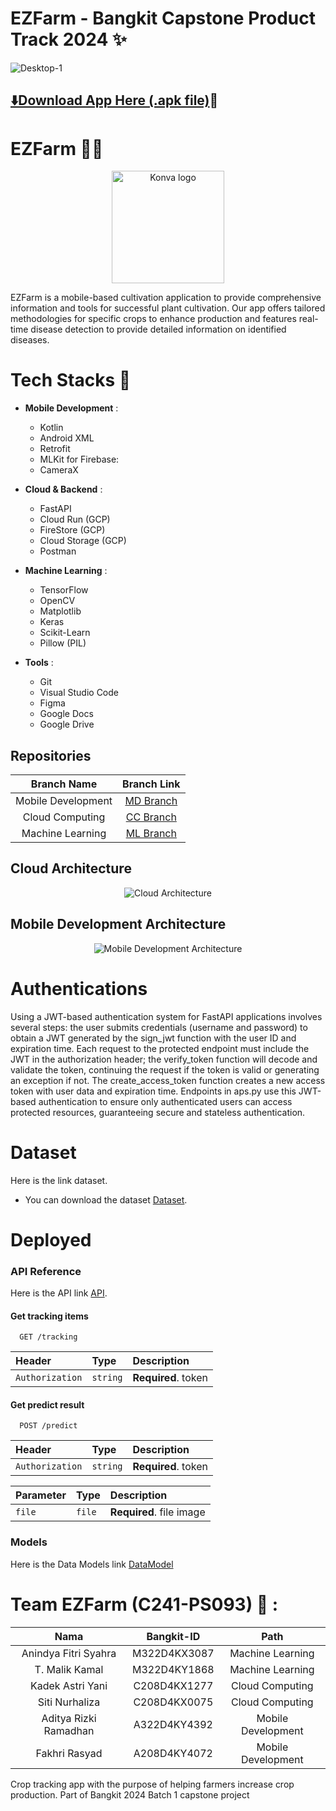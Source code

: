 # EZFarm - Bangkit Capstone Product Track 2024 ✨
![Desktop-1](https://github.com/fakhri-rasyad/capstone_project_ezfarm/assets/92986198/d12d3dfe-f2ac-4baf-b271-ee7a9e549c67)

## [⬇️Download App Here (.apk file)](https://drive.google.com/uc?export=download&id=12vIYYPRpQ1UNQtigWa3XzQKEMZUDb35J)📲

# EZFarm 🌾📱
<p align="center">
  <img src="https://github.com/Kadekastriyani/example/assets/143046587/28e5e0fc-c0ed-4370-b42b-0f8955ce5748" alt="Konva logo" height="180" />
</p>

EZFarm is a mobile-based cultivation application to provide comprehensive information and tools for successful plant cultivation. Our app offers tailored methodologies for specific crops to enhance production and features real-time disease detection to provide detailed information on identified diseases.

# Tech Stacks 🔧
- **Mobile Development** :
    * Kotlin
    * Android XML
    * Retrofit
    * MLKit for Firebase:
    * CameraX

- **Cloud & Backend** :
    * FastAPI
    * Cloud Run (GCP)
    * FireStore (GCP)
    * Cloud Storage (GCP)
    * Postman

- **Machine Learning** :
    * TensorFlow
    * OpenCV
    * Matplotlib
    * Keras
    * Scikit-Learn
    * Pillow (PIL)

- **Tools** :
    * Git
    * Visual Studio Code
    * Figma
    * Google Docs
    * Google Drive

## Repositories

|    Branch Name     |                                      Branch Link                                         |
| :----------------: | :--------------------------------------------------------------------------------------: |
| Mobile Development | [MD Branch](https://github.com/fakhri-rasyad/capstone_project_ezfarm) |
|  Cloud Computing   | [CC Branch](https://github.com/malikkamal12/deploy-API-EZFarm)      |
|  Machine Learning  | [ML Branch](https://github.com/malikkamal12/RiceDisease)       |



## Cloud Architecture

<p align="center">
  <img src="https://github.com/Kadekastriyani/example/assets/143046587/d40d11c7-b8c2-47aa-805b-4aa0b269310d" alt="Cloud Architecture">
</p>

## Mobile Development Architecture

<p align="center">
  <img src="https://github.com/Kadekastriyani/example/assets/143046587/4e0fe9e4-8c8e-41d0-9645-f23feade5740" alt="Mobile Development Architecture">
</p>

# Authentications

Using a JWT-based authentication system for FastAPI applications involves several steps: the user submits credentials (username and password) to obtain a JWT generated by the sign_jwt function with the user ID and expiration time. Each request to the protected endpoint must include the JWT in the authorization header; the verify_token function will decode and validate the token, continuing the request if the token is valid or generating an exception if not. The create_access_token function creates a new access token with user data and expiration time. Endpoints in aps.py use this JWT-based authentication to ensure only authenticated users can access protected resources, guaranteeing secure and stateless authentication.

# Dataset

Here is the link dataset.

- You can download the dataset [Dataset](https://www.kaggle.com/datasets/dedeikhsandwisaputra/rice-leafs-disease-dataset/data).

# Deployed
### API Reference
Here is the API link [API](https://deploy-api-ezfarm-cmmpgnmheq-et.a.run.app/).

#### Get tracking items

```http
  GET /tracking
```

| Header          | Type     | Description         |
|:----------------| :------- |:--------------------|
| `Authorization` | `string` | **Required**. token |

#### Get predict result

```http
  POST /predict
```

| Header          | Type     | Description         |
|:----------------| :------- |:--------------------|
| `Authorization` | `string` | **Required**. token |

| Parameter | Type   | Description              |
|:----------|:-------|:-------------------------|
| `file`    | `file` | **Required**. file image |


### Models
Here is the Data Models link [DataModel](https://storage.cloud.google.com/ezfarm-buket/best_model3.h5)


# Team EZFarm (C241-PS093) 🤝 :
|          Nama         | Bangkit-ID |       Path       |
|:---------------------:|:----------:|:----------------:|
|  Anindya Fitri Syahra  |  M322D4KX3087  | Machine Learning |
|  T. Malik Kamal  |  M322D4KY1868  | Machine Learning |
|   Kadek Astri Yani    |  C208D4KX1277  |  Cloud Computing |
|  Siti Nurhaliza  |  C208D4KX0075  |  Cloud Computing |
|    Aditya Rizki Ramadhan      |  A322D4KY4392  |      Mobile Development     |
|    Fakhri Rasyad      |  A208D4KY4072  |      Mobile Development     |

Crop tracking app with the purpose of helping farmers increase crop production. Part of Bangkit 2024 Batch 1 capstone project
